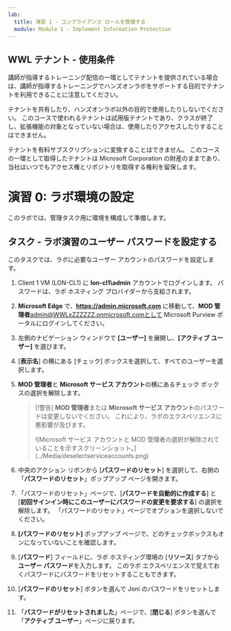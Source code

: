 ```yaml
---
lab:
  title: 演習 1 - コンプライアンス ロールを管理する
  module: Module 1 - Implement Information Protection
---
```

## WWL テナント - 使用条件

講師が指導するトレーニング配信の一環としてテナントを提供されている場合は、講師が指導するトレーニングでハンズオンラボをサポートする目的でテナントを利用できることに注意してください。

テナントを共有したり、ハンズオンラボ以外の目的で使用したりしないでください。 このコースで使われるテナントは試用版テナントであり、クラスが終了し、拡張機能の対象となっていない場合は、使用したりアクセスしたりすることはできません。

テナントを有料サブスクリプションに変換することはできません。 このコースの一環として取得したテナントは Microsoft Corporation の財産のままであり、当社はいつでもアクセス権とリポジトリを取得する権利を留保します。

# 演習 0: ラボ環境の設定

このラボでは、管理タスク用に環境を構成して準備します。

## タスク - ラボ演習のユーザー パスワードを設定する

このタスクでは、ラボに必要なユーザー アカウントのパスワードを設定します。

1. Client 1 VM (LON-CL1) に **lon-cl1\admin** アカウントでログインします。 パスワードは、ラボ ホスティング プロバイダーから支給されます。

1. **Microsoft Edge** で、**https://admin.microsoft.com** に移動して、**MOD 管理者**admin@WWLxZZZZZZ.onmicrosoft.comとして Microsoft Purview ポータルにログインしてください。

1. 左側のナビゲーション ウィンドウで **[ユーザー]** を展開し、**[アクティブ ユーザー]** を選びます。

1. [**表示名**] の横にある [チェック] ボックスを選択して、すべてのユーザーを選択します。

1. **MOD 管理者**と **Microsoft サービス アカウント**の横にあるチェック ボックスの選択を解除します。

    >[!警告] **MOD 管理者**または **Microsoft サービス アカウント**のパスワードは変更しないでください。 これにより、ラボのエクスペリエンスに悪影響が及びます。
    ><p>
    > ![Microsoft サービス アカウントと MOD 管理者の選択が解除されていることを示すスクリーンショット。](../Media/deselectserviceaccounts.png)

1. 中央のアクション リボンから [**パスワードのリセット**] を選択して、右側の「**パスワードのリセット**」ポップアップ ページを開きます。

1. 「パスワードのリセット」ページで、[**パスワードを自動的に作成する**] と [**初回サインイン時にこのユーザーにパスワードの変更を要求する**] の選択を解除します。 「パスワードのリセット」ページでオプションを選択しないでください。

1. **[パスワードのリセット]** ポップアップ ページで、どのチェックボックスもオンになっていないことを確認します。

1. [**パスワード**] フィールドに、ラボ ホスティング環境の [**リソース**] タブから**ユーザー パスワード**を入力します。 このラボ エクスペリエンスで覚えておくパスワードにパスワードをリセットすることもできます。

1. [**パスワードのリセット**] ボタンを選んで Joni のパスワードをリセットします。

1. 「**パスワードがリセットされました**」ページで、[**閉じる**] ボタンを選んで「**アクティブ ユーザー**」ページに戻ります。
